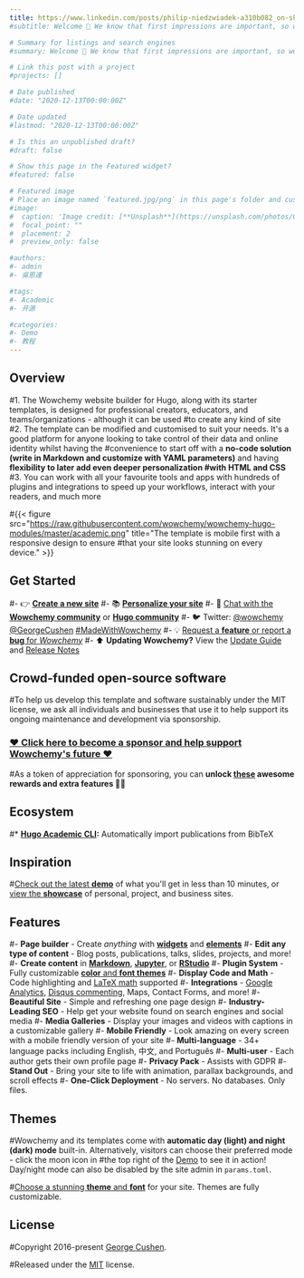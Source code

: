 ```yaml
---
title: https://www.linkedin.com/posts/philip-niedzwiadek-a310b082_on-sk-activity-6778327610419159041-OytV
#subtitle: Welcome 👋 We know that first impressions are important, so we've populated your new site with some initial content to help you get familiar with everything in no #time.

# Summary for listings and search engines
#summary: Welcome 👋 We know that first impressions are important, so we've populated your new site with some initial content to help you get familiar with everything in no #time.

# Link this post with a project
#projects: []

# Date published
#date: "2020-12-13T00:00:00Z"

# Date updated
#lastmod: "2020-12-13T00:00:00Z"

# Is this an unpublished draft?
#draft: false

# Show this page in the Featured widget?
#featured: false

# Featured image
# Place an image named `featured.jpg/png` in this page's folder and customize its options here.
#image:
#  caption: 'Image credit: [**Unsplash**](https://unsplash.com/photos/CpkOjOcXdUY)'
#  focal_point: ""
#  placement: 2
#  preview_only: false

#authors:
#- admin
#- 吳恩達

#tags:
#- Academic
#- 开源

#categories:
#- Demo
#- 教程
---
```


## Overview

#1. The Wowchemy website builder for Hugo, along with its starter templates, is designed for professional creators, educators, and teams/organizations - although it can be used #to create any kind of site
#2. The template can be modified and customised to suit your needs. It's a good platform for anyone looking to take control of their data and online identity whilst having the #convenience to start off with a **no-code solution (write in Markdown and customize with YAML parameters)** and having **flexibility to later add even deeper personalization #with HTML and CSS**
#3. You can work with all your favourite tools and apps with hundreds of plugins and integrations to speed up your workflows, interact with your readers, and much more

#{{< figure src="https://raw.githubusercontent.com/wowchemy/wowchemy-hugo-modules/master/academic.png" title="The template is mobile first with a responsive design to ensure #that your site looks stunning on every device." >}}

## Get Started

#- 👉 [**Create a new site**](https://wowchemy.com/templates/)
#- 📚 [**Personalize your site**](https://wowchemy.com/docs/)
#- 💬 [Chat with the **Wowchemy community**](https://discord.gg/z8wNYzb) or [**Hugo community**](https://discourse.gohugo.io)
#- 🐦 Twitter: [@wowchemy](https://twitter.com/wowchemy) [@GeorgeCushen](https://twitter.com/GeorgeCushen) [#MadeWithWowchemy](https://twitter.com/search?q=(%23MadeWithWowchemy%20OR%20%23MadeWithAcademic)&src=typed_query)
#- 💡 [Request a **feature** or report a **bug** for _Wowchemy_](https://github.com/wowchemy/wowchemy-hugo-modules/issues)
#- ⬆️ **Updating Wowchemy?** View the [Update Guide](https://wowchemy.com/docs/guide/update/) and [Release Notes](https://wowchemy.com/updates/)

## Crowd-funded open-source software

#To help us develop this template and software sustainably under the MIT license, we ask all individuals and businesses that use it to help support its ongoing maintenance and development via sponsorship.

### [❤️ Click here to become a sponsor and help support Wowchemy's future ❤️](https://wowchemy.com/plans/)

#As a token of appreciation for sponsoring, you can **unlock [these](https://wowchemy.com/plans/) awesome rewards and extra features 🦄✨**

## Ecosystem

#* **[Hugo Academic CLI](https://github.com/wowchemy/hugo-academic-cli):** Automatically import publications from BibTeX

## Inspiration

#[Check out the latest **demo**](https://academic-demo.netlify.com/) of what you'll get in less than 10 minutes, or [view the **showcase**](https://wowchemy.com/user-stories/) of personal, project, and business sites.

## Features

#- **Page builder** - Create *anything* with [**widgets**](https://wowchemy.com/docs/page-builder/) and [**elements**](https://wowchemy.com/docs/writing-markdown-latex/)
#- **Edit any type of content** - Blog posts, publications, talks, slides, projects, and more!
#- **Create content** in [**Markdown**](https://wowchemy.com/docs/writing-markdown-latex/), [**Jupyter**](https://wowchemy.com/docs/import/jupyter/), or [**RStudio**](https://wowchemy.com/docs/install-locally/)
#- **Plugin System** - Fully customizable [**color** and **font themes**](https://wowchemy.com/docs/customization/)
#- **Display Code and Math** - Code highlighting and [LaTeX math](https://en.wikibooks.org/wiki/LaTeX/Mathematics) supported
#- **Integrations** - [Google Analytics](https://analytics.google.com), [Disqus commenting](https://disqus.com), Maps, Contact Forms, and more!
#- **Beautiful Site** - Simple and refreshing one page design
#- **Industry-Leading SEO** - Help get your website found on search engines and social media
#- **Media Galleries** - Display your images and videos with captions in a customizable gallery
#- **Mobile Friendly** - Look amazing on every screen with a mobile friendly version of your site
#- **Multi-language** - 34+ language packs including English, 中文, and Português
#- **Multi-user** - Each author gets their own profile page
#- **Privacy Pack** - Assists with GDPR
#- **Stand Out** - Bring your site to life with animation, parallax backgrounds, and scroll effects
#- **One-Click Deployment** - No servers. No databases. Only files.

## Themes

#Wowchemy and its templates come with **automatic day (light) and night (dark) mode** built-in. Alternatively, visitors can choose their preferred mode - click the moon icon in #the top right of the [Demo](https://academic-demo.netlify.com/) to see it in action! Day/night mode can also be disabled by the site admin in `params.toml`.

#[Choose a stunning **theme** and **font**](https://wowchemy.com/docs/customization) for your site. Themes are fully customizable.

## License

#Copyright 2016-present [George Cushen](https://georgecushen.com).

#Released under the [MIT](https://github.com/wowchemy/wowchemy-hugo-modules/blob/master/LICENSE.md) license.

